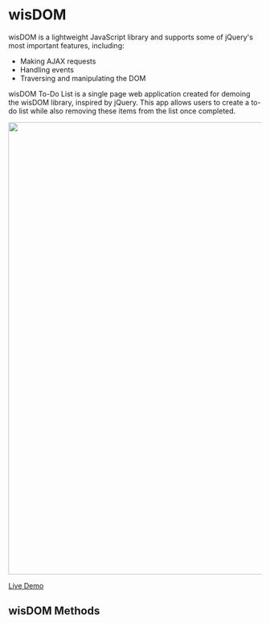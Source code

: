 # wisDOM
wisDOM is a lightweight JavaScript library and supports some of jQuery's most important features, including:
- Making AJAX requests
- Handling events
- Traversing and manipulating the DOM


wisDOM To-Do List is a single page web application created for demoing the wisDOM library, inspired by jQuery. This app allows users to create a to-do list while also removing these items from the list once completed.

<img src="https://s3.us-east-2.amazonaws.com/app-academy-portfolio/Screen+Shot+2018-01-17+at+12.47.11+AM.png" width="900">

<a href="http://www.katsiu.com/wisDOM-Todo-List/">Live Demo</a>



## wisDOM Methods
